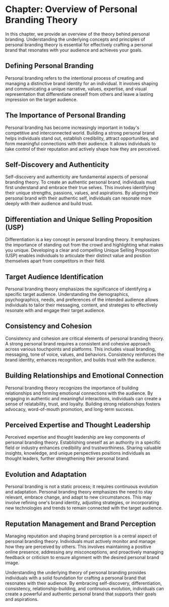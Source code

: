 Chapter: Overview of Personal Branding Theory
=============================================

In this chapter, we provide an overview of the theory behind personal branding. Understanding the underlying concepts and principles of personal branding theory is essential for effectively crafting a personal brand that resonates with your audience and achieves your goals.

Defining Personal Branding
--------------------------

Personal branding refers to the intentional process of creating and managing a distinctive brand identity for an individual. It involves shaping and communicating a unique narrative, values, expertise, and visual representation that differentiate oneself from others and leave a lasting impression on the target audience.

The Importance of Personal Branding
-----------------------------------

Personal branding has become increasingly important in today's competitive and interconnected world. Building a strong personal brand helps individuals stand out, establish credibility, attract opportunities, and form meaningful connections with their audience. It allows individuals to take control of their reputation and actively shape how they are perceived.

Self-Discovery and Authenticity
-------------------------------

Self-discovery and authenticity are fundamental aspects of personal branding theory. To create an authentic personal brand, individuals must first understand and embrace their true selves. This involves identifying their unique strengths, passions, values, and aspirations. By aligning their personal brand with their authentic self, individuals can resonate more deeply with their audience and build trust.

Differentiation and Unique Selling Proposition (USP)
----------------------------------------------------

Differentiation is a key concept in personal branding theory. It emphasizes the importance of standing out from the crowd and highlighting what makes you unique. Developing a clear and compelling Unique Selling Proposition (USP) enables individuals to articulate their distinct value and position themselves apart from competitors in their field.

Target Audience Identification
------------------------------

Personal branding theory emphasizes the significance of identifying a specific target audience. Understanding the demographics, psychographics, needs, and preferences of the intended audience allows individuals to tailor their messaging, content, and strategies to effectively resonate with and engage their target audience.

Consistency and Cohesion
------------------------

Consistency and cohesion are critical elements of personal branding theory. A strong personal brand requires a consistent and cohesive approach across various touchpoints and platforms. This includes visual branding, messaging, tone of voice, values, and behaviors. Consistency reinforces the brand identity, enhances recognition, and builds trust with the audience.

Building Relationships and Emotional Connection
-----------------------------------------------

Personal branding theory recognizes the importance of building relationships and forming emotional connections with the audience. By engaging in authentic and meaningful interactions, individuals can create a sense of relatability, trust, and loyalty. Building strong relationships fosters advocacy, word-of-mouth promotion, and long-term success.

Perceived Expertise and Thought Leadership
------------------------------------------

Perceived expertise and thought leadership are key components of personal branding theory. Establishing oneself as an authority in a specific field or industry enhances credibility and trustworthiness. Sharing valuable insights, knowledge, and unique perspectives positions individuals as thought leaders, further strengthening their personal brand.

Evolution and Adaptation
------------------------

Personal branding is not a static process; it requires continuous evolution and adaptation. Personal branding theory emphasizes the need to stay relevant, embrace change, and adapt to new circumstances. This may involve refining one's brand identity, adjusting strategies, or incorporating new technologies and trends to remain connected with the target audience.

Reputation Management and Brand Perception
------------------------------------------

Managing reputation and shaping brand perception is a central aspect of personal branding theory. Individuals must actively monitor and manage how they are perceived by others. This involves maintaining a positive online presence, addressing any misconceptions, and proactively managing feedback or criticism to ensure alignment with the desired personal brand image.

Understanding the underlying theory of personal branding provides individuals with a solid foundation for crafting a personal brand that resonates with their audience. By embracing self-discovery, differentiation, consistency, relationship-building, and continuous evolution, individuals can create a powerful and authentic personal brand that supports their goals and aspirations.

